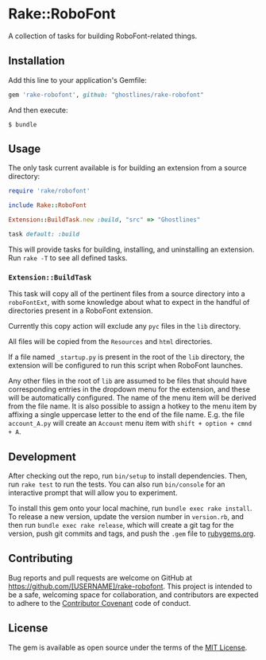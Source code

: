 # Rake::RoboFont

A collection of tasks for building RoboFont-related things.

## Installation

Add this line to your application's Gemfile:

```ruby
gem 'rake-robofont', github: "ghostlines/rake-robofont"
```

And then execute:

    $ bundle

## Usage

The only task current available is for building an extension from a source directory:

```ruby
require 'rake/robofont'

include Rake::RoboFont

Extension::BuildTask.new :build, "src" => "Ghostlines"

task default: :build
```

This will provide tasks for building, installing, and uninstalling an extension. Run `rake -T` to see all defined tasks.

### `Extension::BuildTask`

This task will copy all of the pertinent files from a source directory into a `roboFontExt`, with some knowledge about what to expect in the handful of directories present in a RoboFont extension.

Currently this copy action will exclude any `pyc` files in the `lib` directory.

All files will be copied from the `Resources` and `html` directories.

If a file named `_startup.py` is present in the root of the `lib` directory, the extension will be configured to run this script when RoboFont launches.

Any other files in the root of `lib` are assumed to be files that should have corresponding entries in the dropdown menu for the extension, and these will be automatically configured. The name of the menu item will be derived from the file name. It is also possible to assign a hotkey to the menu item by affixing a single uppercase letter to the end of the file name. E.g. the file `account_A.py` will create an `Account` menu item with `shift + option + cmnd + A`.

## Development

After checking out the repo, run `bin/setup` to install dependencies. Then, run `rake test` to run the tests. You can also run `bin/console` for an interactive prompt that will allow you to experiment.

To install this gem onto your local machine, run `bundle exec rake install`. To release a new version, update the version number in `version.rb`, and then run `bundle exec rake release`, which will create a git tag for the version, push git commits and tags, and push the `.gem` file to [rubygems.org](https://rubygems.org).

## Contributing

Bug reports and pull requests are welcome on GitHub at https://github.com/[USERNAME]/rake-robofont. This project is intended to be a safe, welcoming space for collaboration, and contributors are expected to adhere to the [Contributor Covenant](http://contributor-covenant.org) code of conduct.

## License

The gem is available as open source under the terms of the [MIT License](http://opensource.org/licenses/MIT).
